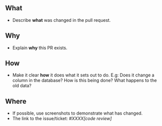 ## What
* Describe **what** was changed in the pull request.

## Why
* Explain **why** this PR exists.

## How
* Make it clear **how** it does what it sets out to do. E.g: Does it change a column in the database? How is this being done? What happens to the old data?

## Where
* If possible, use screenshots to demonstrate what has changed.
* The link to the issue/ticket: _#XXXX[code review]_

